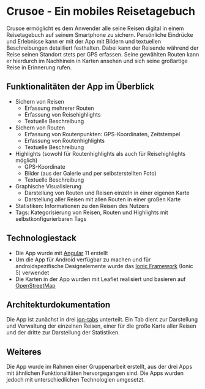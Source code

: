# Crusoe - Ein mobiles Reisetagebuch
Crusoe ermöglicht es dem Anwender alle seine Reisen digital in einem Reisetagebuch auf seinem Smartphone zu sichern. Persönliche Eindrücke und Erlebnisse kann er mit der App mit Bildern und textuellen Beschreibungen detailliert festhalten. Dabei kann der Reisende während der Reise seinen Standort stets per GPS erfassen. Seine gewählten Routen kann er hierdurch im Nachhinein in Karten ansehen und sich seine großartige Reise in Erinnerung rufen.

## Funktionalitäten der App im Überblick
- Sichern von Reisen
  - Erfassung mehrerer Routen
  - Erfassung von Reisehighlights
  - Textuelle Beschreibung
- Sichern von Routen
  - Erfassung von Routenpunkten: GPS-Koordinaten, Zeitstempel
  - Erfassung von Routenhighlights
  - Textuelle Beschreibung
- Highlights (sowohl für Routenhighlights als auch für Reisehighlights möglich)
  - GPS-Koordinate
  - Bilder (aus der Galerie und per selbsterstellten Foto)
  - Textuelle Beschreibung
- Graphische Visualisierung
  - Darstellung von Routen und Reisen einzeln in einer eigenen Karte
  - Darstellung aller Reisen mit allen Routen in einer großen Karte
- Statistiken: Informationen zu den Reisen des Nutzers
- Tags: Kategorisierung von Reisen, Routen und Highlights mit selbstkonfigurierbaren Tags

## Technologiestack
- Die App wurde mit [Angular](https://angular.io/) 11 erstellt
- Um die App für Android verfügbar zu machen und für androidspezifische Designelemente wurde das [Ionic Framework](https://ionicframework.com/) (Ionic 5) verwendet
- Die Karten in der App wurden mit Leaflet realisiert und basieren auf [OpenStreetMap](https://www.openstreetmap.org/copyright)

## Architekturdokumentation
Die App ist zunächst in drei [ion-tabs](https://ionicframework.com/docs/api/tabs/) unterteilt. Ein Tab dient zur Darstellung und Verwaltung der einzelnen Reisen, einer für die große Karte aller Reisen und der dritte zur Darstellung der Statistiken.

## Weiteres
Die App wurde im Rahmen einer Gruppenarbeit erstellt, aus der drei Apps mit ähnlichen Funktionalitäten hervorgegangen sind. Die Apps wurden jedoch mit unterschiedlichen Technologien umgesetzt.
